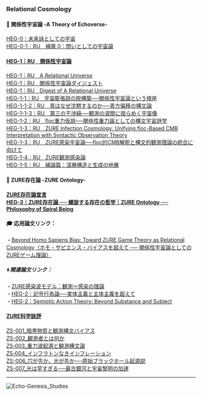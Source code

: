 ### Relational Cosmology
#### 💫 関係性宇宙論 -A Theory of Echoverse-  

[HEG-0｜未来詠としての宇宙](./articles/HEG-0_poem.md)  
[HEG-0-1｜RU　補章 0｜問いとしての宇宙論](./articles/HEG-0-1_RU_introduction.md)  
#### [HEG-1｜RU　関係性宇宙論](./articles/HEG-1_RU_full.md)  
[HEG-1｜RU　A Relational Universe](./articles/HEG-1_RU_A-Relational-Universe.md)  
[HEG-1｜RU　関係性宇宙論ダイジェスト](./articles/HEG-1_RU_digest.md)  
[HEG-1｜RU　Digest of A Relational Universe](./articles/HEG-1_RU_Digest-of-A-Relational-Universe.md)  
[HEG-1-1｜RU　宇宙膨張説の脱構築──関係性宇宙論という視座](./articles/HEG-1-1_RU_Anti-Inflationary.md)  
[HEG-1-1-2｜RU　青はなぜ沈黙するのか──青方偏移の構文論](./articles/HEG-1-1-2_RU_Silent-Blue.md)  
[HEG-1-1-3｜RU　第三の干渉縞──観測の波間に揺らめく宇宙像](./articles/HEG-1-1-3_RU_Third-interference-fringe.md)  
[HEG-1-2｜RU　floc重力仮説──関係性重力論としての構文宇宙詩学](./articles/HEG-1-2_floc.md)  
[HEG-1-3｜RU　ZURE Infection Cosmology: Unifying floc-Based CMB Interpretation with Syntactic Observation Theory](./articles/HEG-1-3_ZURE_Infection_Cosmology.md)  
[HEG-1-3｜RU　ZURE感染宇宙論──floc的CMB解釈と構文的観測理論の統合に向けて](./articles/HEG-1-3_ZURE_Infection_Wave_Cosmology_JP.md)  
[HEG-1-4｜RU　ZURE観測感染論](./articles/HEG-1-4_RU_Observation-Infection.md)  
[HEG-1-5｜RU　補論篇：深層構造と生成の地層](./articles/HEG-1-5_RU_Addendum.md)  

#### 💫 ZURE存在論 -ZURE Ontology-  

[**ZURE存在論宣言**](https://camp-us.net/DZO.html)  
[**HEG-3｜ZURE存在論 ── 螺旋する存在の哲学｜ZURE Ontology ── Philosophy of Spiral Being**](https://camp-us.net/articles/HEG-3_ZURE-Ontology.html)  

#### 🎓 応用論文リンク：  
・[Beyond Homo Sapiens Bias: Toward ZURE Game Theory as Relational Cosmology（ホモ・サピエンス・バイアスを超えて ── 関係性宇宙論としてのZUREゲーム理論）](./articles/ZGT-0_GameTheory_As_RelationalField.md)  

##### 🌀 関連論文リンク：  
・[ZURE感染波モデル：観測＝感染の理論](./articles/ZURE_Infection-Wave-Model.md)  
・[HEG-2｜記号行為論──実体主義と主体主義を超えて](./articles/HEG-2_SAT_JP.md)  
・[HEG-2｜Semiotic Action Theory: Beyond Substance and Subject](./articles/HEG-2_SAT_EN.md)  

#### [ZURE科学詠評](./ZSR.md)  

[ZS-001_暗黒物質と観測構文バイアス](./critics/ZS-001_darkmatter.md)  
[ZS-002_観測者とは何か](./critics/ZS-002_kansoku.md)   
[ZS‑003_重力波起源と観測構文論](./critics/ZS-003_gravitational-waves.md)  
[ZS‑004_インフラトンなきインフレーション](./critics/ZS-004_Inflation-without-inflaton.md)  
[ZS-006_穴が先か、光が先か──原始ブラックホール起源説](./critics/ZS-006_black-hole.md)  
[ZS-007_光は早すぎる──最古銀河と宇宙黎明の加速](./critics/ZS-007_earliest-galaxy.md)  


---
![Echo-Genesis_Studies](./assets/Echo-Genesis_Studies.png)